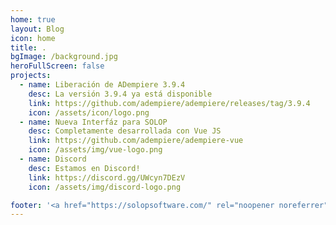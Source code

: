 ```yaml
---
home: true
layout: Blog
icon: home
title: .
bgImage: /background.jpg
heroFullScreen: false
projects:
  - name: Liberación de ADempiere 3.9.4
    desc: La versión 3.9.4 ya está disponible
    link: https://github.com/adempiere/adempiere/releases/tag/3.9.4
    icon: /assets/icon/logo.png
  - name: Nueva Interfáz para SOLOP
    desc: Completamente desarrollada con Vue JS
    link: https://github.com/adempiere/adempiere-vue
    icon: /assets/img/vue-logo.png
  - name: Discord
    desc: Estamos en Discord!
    link: https://discord.gg/UWcyn7DEzV
    icon: /assets/img/discord-logo.png

footer: '<a href="https://solopsoftware.com/" rel="noopener noreferrer" target="_blank">SOLOP SOFTWARE</a> | <a href="/about">Nosotros</a>'
---
```

